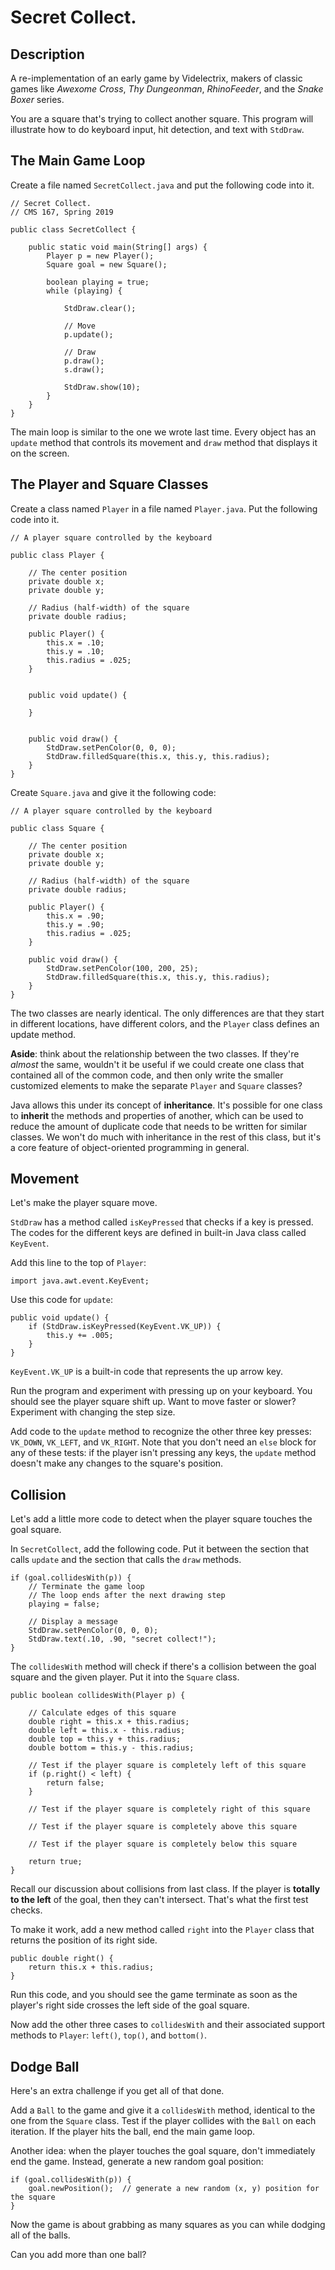 # Secret Collect.

## Description

A re-implementation of an early game by Videlectrix, makers of classic games like *Awexome Cross*, *Thy Dungeonman*, *RhinoFeeder*, and the *Snake Boxer* series.

You are a square that's trying to collect another square. This program will illustrate how to do keyboard input, hit detection, and text with `StdDraw`.

## The Main Game Loop

Create a file named `SecretCollect.java` and put the following code into it.

```
// Secret Collect.
// CMS 167, Spring 2019

public class SecretCollect {

    public static void main(String[] args) {
        Player p = new Player();
        Square goal = new Square();
        
        boolean playing = true;
        while (playing) {
        
            StdDraw.clear();
        
            // Move
            p.update();
            
            // Draw
            p.draw();
            s.draw();
            
            StdDraw.show(10);  
        }
    }
} 
```

The main loop is similar to the one we wrote last time. Every object has an `update` method that controls its movement and  `draw` method that displays it on the screen.

## The Player and Square Classes

Create a class named `Player` in a file named `Player.java`. Put the following code into it.

```
// A player square controlled by the keyboard

public class Player {
    
    // The center position
    private double x;
    private double y;
    
    // Radius (half-width) of the square
    private double radius;

    public Player() {
        this.x = .10;
        this.y = .10;
        this.radius = .025;
    }
    
    
    public void update() {
    
    }
    
    
    public void draw() {
        StdDraw.setPenColor(0, 0, 0);
        StdDraw.filledSquare(this.x, this.y, this.radius);
    }
}
```

Create `Square.java` and give it the following code:

```
// A player square controlled by the keyboard

public class Square {
    
    // The center position
    private double x;
    private double y;
    
    // Radius (half-width) of the square
    private double radius;

    public Player() {
        this.x = .90;
        this.y = .90;
        this.radius = .025;
    }
    
    public void draw() {
        StdDraw.setPenColor(100, 200, 25);
        StdDraw.filledSquare(this.x, this.y, this.radius);
    }
}
```

The two classes are nearly identical. The only differences are that they start in different locations, have different colors, and the `Player` class defines an update method.

**Aside**: think about the relationship between the two classes. If they're *almost* the same, wouldn't it be useful if we could create one class that contained all of the common code, and then only write the smaller customized elements to make the separate `Player` and `Square` classes?

Java allows this under its concept of **inheritance**. It's possible for one class to **inherit** the methods and properties of another, which can be used to reduce the amount of duplicate code that needs to be written for similar classes. We won't do much with inheritance in the rest of this class, but it's a core feature of object-oriented programming in general.

## Movement

Let's make the player square move.

`StdDraw` has a method called `isKeyPressed` that checks if a key is pressed. The codes for the different keys are defined in built-in Java class called `KeyEvent`.

Add this line to the top of `Player`:

```
import java.awt.event.KeyEvent;
```

Use this code for `update`:

```
public void update() {
    if (StdDraw.isKeyPressed(KeyEvent.VK_UP)) {
        this.y += .005;
    }
}
```

`KeyEvent.VK_UP` is a built-in code that represents the up arrow key.

Run the program and experiment with pressing up on your keyboard. You should see the player square shift up. Want to move faster or slower? Experiment with changing the step size.

Add code to the `update` method to recognize the other three key presses: `VK_DOWN`, `VK_LEFT`, and `VK_RIGHT`. Note that you don't need an `else` block for any of these tests: if the player isn't pressing any keys, the `update` method doesn't make any changes to the square's position.

## Collision

Let's add a little more code to detect when the player square touches the goal square.

In `SecretCollect`, add the following code. Put it between the section that calls `update` and the section that calls the `draw` methods.

```
if (goal.collidesWith(p)) {
    // Terminate the game loop
    // The loop ends after the next drawing step
    playing = false;
    
    // Display a message
    StdDraw.setPenColor(0, 0, 0);
    StdDraw.text(.10, .90, "secret collect!");   
}
```

The `collidesWith` method will check if there's a collision between the goal square and the given player. Put it into the `Square` class.

```
public boolean collidesWith(Player p) {

    // Calculate edges of this square
    double right = this.x + this.radius;
    double left = this.x - this.radius;
    double top = this.y + this.radius;
    double bottom = this.y - this.radius;
    
    // Test if the player square is completely left of this square
    if (p.right() < left) {
        return false;
    }
    
    // Test if the player square is completely right of this square
  
    // Test if the player square is completely above this square
    
    // Test if the player square is completely below this square
    
    return true;
}
```

Recall our discussion about collisions from last class. If the player is **totally to the left** of the goal, then they can't intersect. That's what the first test checks.

To make it work, add a new method called `right` into the `Player` class that returns the position of its right side.

```
public double right() {
    return this.x + this.radius;
}
```

Run this code, and you should see the game terminate as soon as the player's right side crosses the left side of the goal square.

Now add the other three cases to `collidesWith` and their associated support methods to `Player`: `left()`, `top()`, and `bottom()`.

## Dodge Ball

Here's an extra challenge if you get all of that done.

Add a `Ball` to the game and give it a `collidesWith` method, identical to the one from the `Square` class. Test if the player collides with the `Ball` on each iteration. If the player hits the ball, end the main game loop.

Another idea: when the player touches the goal square, don't immediately end the game. Instead, generate a new random goal position:

```
if (goal.collidesWith(p)) {
    goal.newPosition();  // generate a new random (x, y) position for the square
}
```

Now the game is about grabbing as many squares as you can while dodging all of the balls.

Can you add more than one ball?

